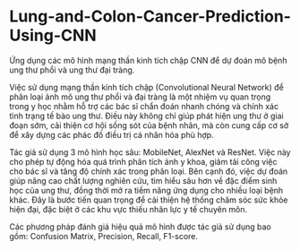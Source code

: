 # Lung-and-Colon-Cancer-Prediction-Using-CNN
Ứng dụng các mô hình mạng thần kinh tích chập CNN để dự đoán mô bệnh ung thư phổi và ung thư đại tràng.

Việc sử dụng mạng thần kinh tích chập (Convolutional Neural Network) để phân loại ảnh mô ung thư phổi và đại tràng là một nhiệm vụ quan trọng trong y học nhằm hỗ trợ các bác sĩ chẩn đoán nhanh chóng và chính xác tình trạng tế bào ung thư. Điều này không chỉ giúp phát hiện ung thư ở giai đoạn sớm, cải thiện cơ hội sống sót của bệnh nhân, mà còn cung cấp cơ sở để xây dựng các phác đồ điều trị cá nhân hóa phù hợp. 

Tác giả sử dụng 3 mô hình học sâu: MobileNet, AlexNet và ResNet. Việc này cho phép tự động hóa quá trình phân tích ảnh y khoa, giảm tải công việc cho bác sĩ và tăng độ chính xác trong phân loại. Bên cạnh đó, việc dự đoán giúp nâng cao chất lượng nghiên cứu, tìm hiểu sâu hơn về đặc điểm sinh học của ung thư, đồng thời mở ra tiềm năng ứng dụng cho nhiều loại bệnh khác. Đây là bước tiến quan trọng để cải thiện hệ thống chăm sóc sức khỏe hiện đại, đặc biệt ở các khu vực thiếu nhân lực y tế chuyên môn.

Các phương pháp đánh giá hiệu quả mô hình được tác giả sử dụng bao gồm: Confusion Matrix, Precision, Recall, F1-score.
